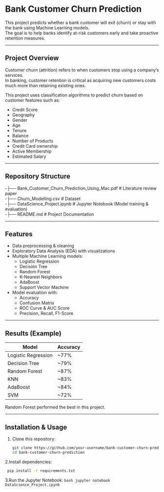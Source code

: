 # Bank Customer Churn Prediction

This project predicts whether a bank customer will exit (churn) or stay with the bank using Machine Learning models.  
The goal is to help banks identify at-risk customers early and take proactive retention measures.

---

## Project Overview
Customer churn (attrition) refers to when customers stop using a company’s services.  
In banking, customer retention is critical as acquiring new customers costs much more than retaining existing ones.  

This project uses classification algorithms to predict churn based on customer features such as:
- Credit Score
- Geography
- Gender
- Age
- Tenure
- Balance
- Number of Products
- Credit Card ownership
- Active Membership
- Estimated Salary

---

## Repository Structure
-├── Bank_Customer_Churn_Prediction_Using_Mac.pdf # Literature review paper<br>
-├── Churn_Modelling.csv # Dataset<br>
-├── DataScience_Project.ipynb # Jupyter Notebook (Model training & evaluation)<br>
-├── README.md # Project Documentation<br>


---

## Features
- Data preprocessing & cleaning
- Exploratory Data Analysis (EDA) with visualizations
- Multiple Machine Learning models:
  - Logistic Regression
  - Decision Tree
  - Random Forest
  - K-Nearest Neighbors
  - AdaBoost
  - Support Vector Machine 
- Model evaluation with:
  - Accuracy
  - Confusion Matrix
  - ROC Curve & AUC Score
  - Precision, Recall, F1-Score

---

## Results (Example)
| Model                  | Accuracy |
|-------------------------|----------|
| Logistic Regression     | ~77%     |
| Decision Tree           | ~79%     |
| Random Forest           | ~87%     |
| KNN                     | ~83%     |
| AdaBoost                | ~84%     | 
| SVM                     | ~72%     |

Random Forest performed the best in this project.

---

## Installation & Usage

1. Clone this repository:
   ```bash
   git clone https://github.com/your-username/bank-customer-churn-prediction.git
   cd bank-customer-churn-prediction
   ```
   
2.Install dependencies:
   ```bash
    pip install -r requirements.txt
   ```

3.Run the Jupyter Notebook:
    ```bash
    jupyter notebook DataScience_Project.ipynb
    ```
